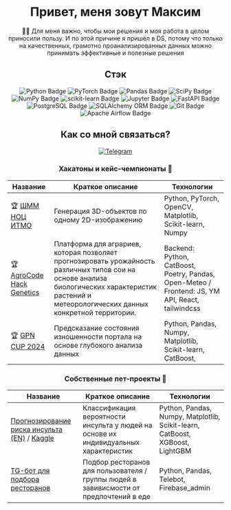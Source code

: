 <div align="center">

# Привет, меня зовут Максим 

 👨‍💻 Для меня важно, чтобы мои решения и моя работа в целом приносили пользу. И по этой причине я пришёл в DS, потому что только на качественных, грамотно проанализированных данных можно принимать эффективные и полезные решения


## Стэк

<div align="center">

![Python Badge](https://img.shields.io/badge/Python-3776AB?logo=python&logoColor=fff&style=for-the-badge)
![PyTorch Badge](https://img.shields.io/badge/PyTorch-EE4C2C?logo=pytorch&logoColor=fff&style=for-the-badge)
![Pandas Badge](https://img.shields.io/badge/pandas-150458?logo=pandas&logoColor=fff&style=for-the-badge)
![SciPy Badge](https://img.shields.io/badge/SciPy-8CAAE6?logo=scipy&logoColor=fff&style=for-the-badge)
![NumPy Badge](https://img.shields.io/badge/NumPy-013243?logo=numpy&logoColor=fff&style=for-the-badge)
![scikit-learn Badge](https://img.shields.io/badge/scikit--learn-F7931E?logo=scikitlearn&logoColor=fff&style=for-the-badge)
![Jupyter Badge](https://img.shields.io/badge/Jupyter-F37626?logo=jupyter&logoColor=fff&style=for-the-badge)
![FastAPI Badge](https://img.shields.io/badge/FastAPI-009688?logo=fastapi&logoColor=fff&style=for-the-badge)
![PostgreSQL Badge](https://img.shields.io/badge/PostgreSQL-4169E1?style=for-the-badge&logo=postgresql&logoColor=white)
![SQLAlchemy ORM Badge](https://img.shields.io/badge/SQLAlchemy_ORM-D63F3F?logo=sequelize&logoColor=000&style=for-the-badge)
![Git Badge](https://img.shields.io/badge/Git-F05032?logo=git&logoColor=fff&style=for-the-badge)
![Apache Airflow Badge](https://img.shields.io/badge/Apache%20Airflow-017CEE?logo=apacheairflow&logoColor=fff&style=for-the-badge)


## Как со мной связаться? 

<div align="center">

[![Telegram](https://img.shields.io/badge/Telegram-0b0038?style=for-the-badge&logo=telegram&logoColor=white)](https://t.me/Provincial2511)


</div>

### Хакатоны и кейс-чемпионаты 🎯

| Название       | Краткое описание      | Технологии |
|----------------|-----------------|-----------|
|🏆 [ШММ НОЦ ИТМО](https://github.com/Provincial2511/Image-Based-3D-Reconstruction)|Генерация 3D-объектов по одному 2D-изображению| Python, PyTorch, OpenCV, Matplotlib, Scikit-learn, Numpy|
|🏆 [AgroCode Hack Genetics](https://github.com/Provincial2511/agrohack24-review)|Платформа для аграриев, которая позволяет прогнозировать урожайность различных типов сои на основе анализа биологических характеристик растений и метеорологических данных конкретной территории.| Backend: Python, CatBoost, Poetry, Pandas, Open-Meteo / Frontend: JS, YM API, React, tailwindcss  |
|🏆 [GPN CUP 2024](https://github.com/Provincial2511/GPN_CUP_2024)|Предсказание состояния изношенности портала на основе глубокого анализа данных| Python, Pandas, Numpy, Matplotlib, Scikit-learn, CatBoost, |

### Собственные пет-проекты 📜
| Название       | Краткое описание      | Технологии |
|----------------|-----------------|-----------|
|[Прогнозирование риска инсульта (EN)](https://github.com/Provincial2511/My-Project-in-MedTech) / [Kaggle](https://www.kaggle.com/code/provincial2511/1-class-39-50-recall-0-77)|Классификация вероятности инсульта у людей на основе их индивидуальных характеристик| Python, Pandas, Numpy, Matplotlib, Scikit-learn, CatBoost, XGBoost, LightGBM  |
|[TG-бот для подбора ресторанов](https://github.com/Provincial2511/Dorcia-TG-Bot) |Подбор ресторанов для пользователя / группы людей в завивисмости от предпочтений в еде| Python, Pandas, Telebot, Firebase_admin|

